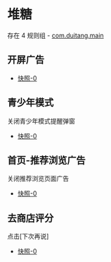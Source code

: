 # 堆糖

存在 4 规则组 - [com.duitang.main](/src/apps/com.duitang.main.ts)

## 开屏广告

- [快照-0](https://i.gkd.li/import/13202185)

## 青少年模式

关闭青少年模式提醒弹窗

- [快照-0](https://i.gkd.li/import/13202230)

## 首页-推荐浏览广告

关闭推荐浏览页面广告

- [快照-0](https://i.gkd.li/import/13202725)

## 去商店评分

点击[下次再说]

- [快照-0](https://i.gkd.li/import/13203217)
